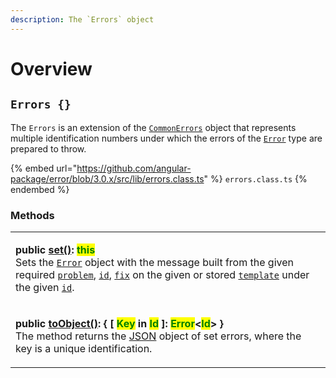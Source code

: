 ```yaml
---
description: The `Errors` object
---
```


# Overview

## `Errors {}`

The `Errors` is an extension of the [`CommonErrors`](broken-reference) object that represents multiple identification numbers under which the errors of the [`Error`](broken-reference) type are prepared to throw.

{% embed url="https://github.com/angular-package/error/blob/3.0.x/src/lib/errors.class.ts" %}
`errors.class.ts`
{% endembed %}

### Methods

|                                                                                                                                                                                                                                                                                                                                                                                                                                                                                                                                                                                                                                                  |
| ------------------------------------------------------------------------------------------------------------------------------------------------------------------------------------------------------------------------------------------------------------------------------------------------------------------------------------------------------------------------------------------------------------------------------------------------------------------------------------------------------------------------------------------------------------------------------------------------------------------------------------------------ |
| <p><strong>public</strong> <a href="methods/set.md"><strong>set()</strong></a><strong>: </strong><mark style="color:green;"><strong>this</strong></mark><br>Sets the <a href="broken-reference"><code>Error</code></a> object with the message built from the given required <a href="methods/set.md#problem-string"><code>problem</code></a>, <a href="methods/set.md#id-errorid"><code>id</code></a>, <a href="methods/set.md#fix-string"><code>fix</code></a> on the given or stored <a href="methods/set.md#template-errors.template"><code>template</code></a> under the given <a href="methods/set.md#id-errorid"><code>id</code></a>.</p> |
| <p><strong>public</strong> <a href="methods/toobject.md"><strong>toObject()</strong></a><strong>: { [ </strong><mark style="color:green;"><strong>Key</strong></mark><strong> in </strong><mark style="color:green;"><strong>Id</strong></mark><strong> ]: </strong><mark style="color:green;"><strong>Error</strong></mark><strong>&#x3C;</strong><mark style="color:green;"><strong>Id</strong></mark><strong>>  }</strong> <br>The method returns the <a href="https://developer.mozilla.org/en-US/docs/Web/JavaScript/Reference/Global_Objects/JSON">JSON</a> object of set errors, where the key is a unique identification.</p>            |
